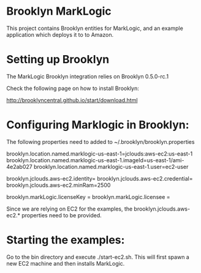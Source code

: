Brooklyn MarkLogic
==================

This project contains Brooklyn entities for MarkLogic, and an example application which deploys it to to Amazon.

Setting up Brooklyn
==================

The MarkLogic Brooklyn integration relies on Brooklyn 0.5.0-rc.1

Check the following page on how to install Brooklyn:

http://brooklyncentral.github.io/start/download.html


Configuring Marklogic in Brooklyn:
==================

The following properties need to added to ~/.brooklyn/brooklyn.properties

brooklyn.location.named.marklogic-us-east-1=jclouds:aws-ec2:us-east-1
brooklyn.location.named.marklogic-us-east-1.imageId=us-east-1/ami-4e2ab027
brooklyn.location.named.marklogic-us-east-1.user=ec2-user

brooklyn.jclouds.aws-ec2.identity=<your amazon identity>
brooklyn.jclouds.aws-ec2.credential=<your amazon credentials>
brooklyn.jclouds.aws-ec2.minRam=2500

brooklyn.markLogic.licenseKey = <your marklogic license key>
brooklyn.markLogic.licensee = <your marklogic licensee name>

Since we are relying on EC2 for the examples, the brooklyn.jclouds.aws-ec2.* properties need to be provided.

Starting the examples:
==================

Go to the bin directory and execute ./start-ec2.sh. This will first spawn a new EC2 machine and then installs MarkLogic.